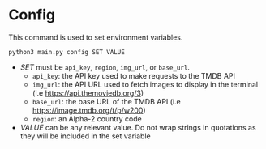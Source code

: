 # Config

This command is used to set environment variables.

```
python3 main.py config SET VALUE
```

- *SET* must be `api_key`, `region`, `img_url`, or `base_url`. 
    - `api_key`: the API key used to make requests to the TMDB API
    - `img_url`: the API URL used to fetch images to display in the terminal (i.e https://api.themoviedb.org/3)
    - `base_url`: the base URL of the TMDB API (i.e https://image.tmdb.org/t/p/w200)
    - `region`: an Alpha-2 country code
- *VALUE* can be any relevant value. Do not wrap strings in quotations as they will be included in the set variable